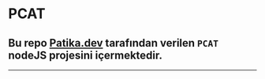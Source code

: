 # PCAT
## Bu repo [Patika.dev](https://www.patika.dev) tarafından verilen `PCAT` nodeJS projesini içermektedir.
---
